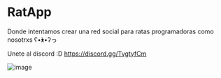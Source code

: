 # RatApp
Donde intentamos crear una red social para ratas programadoras como nosotrxs ʕ•́ᴥ•̀ʔっ


Unete al discord :D https://discord.gg/TvgtyfCm

![image](https://user-images.githubusercontent.com/110541050/184041504-77249be7-bba1-48c4-8eba-f5da16bbdafd.png)
